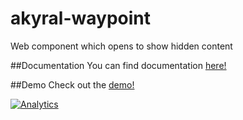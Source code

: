 akyral-waypoint
==

Web component which opens to show hidden content


##Documentation
You can find documentation [here!](http://filaraujo.github.io/akyral.io/details/index.html#documentation)


##Demo
Check out the [demo!](http://filaraujo.github.io/akyral.io/details/index.html)


[![Analytics](https://ga-beacon.appspot.com/UA-46802115-1/akyral-details/README)](https://github.com/igrigorik/ga-beacon)
